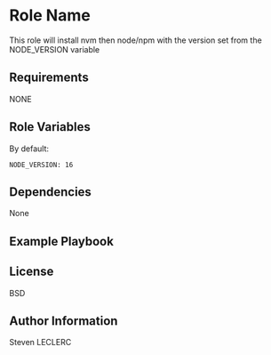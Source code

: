 Role Name
=========

This role will install nvm then node/npm with the version set from the NODE_VERSION variable

Requirements
------------

NONE

Role Variables
--------------
By default:

`NODE_VERSION: 16`

Dependencies
------------

None

Example Playbook
----------------



License
-------

BSD

Author Information
------------------

Steven LECLERC
